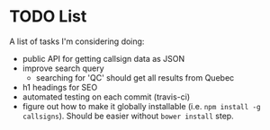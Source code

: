 # TODO List

A list of tasks I'm considering doing:

* public API for getting callsign data as JSON
* improve search query
  * searching for 'QC' should get all results from Quebec
* h1 headings for SEO
* automated testing on each commit (travis-ci)
* figure out how to make it globally installable (i.e. `npm install -g callsigns`). Should be easier without `bower install` step.
